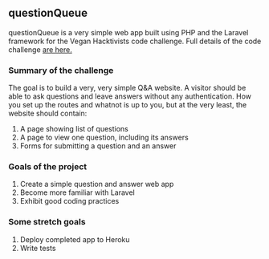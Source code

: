 ## questionQueue

questionQueue is a very simple web app built using PHP and the Laravel framework for the Vegan Hacktivists code challenge. Full details of the code challenge [are here.](https://gist.github.com/GRardB/7e2990bbea8c2e50e2b501b712d8c169)

### Summary of the challenge
The goal is to build a very, very simple Q&A website. A visitor should be able to ask questions and leave answers without any authentication. How you set up the routes and whatnot is up to you, but at the very least, the website should contain:
1. A page showing list of questions
2. A page to view one question, including its answers
3. Forms for submitting a question and an answer

### Goals of the project
1. Create a simple question and answer web app
2. Become more familiar with Laravel
3. Exhibit good coding practices

### Some stretch goals
1. Deploy completed app to Heroku
2. Write tests